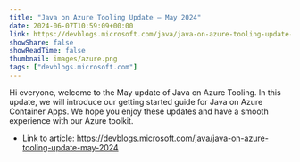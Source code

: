 ```yaml
---
title: "Java on Azure Tooling Update – May 2024"
date: 2024-06-07T10:59:09+00:00
link: https://devblogs.microsoft.com/java/java-on-azure-tooling-update-may-2024
showShare: false
showReadTime: false
thumbnail: images/azure.png
tags: ["devblogs.microsoft.com"]
---
```

Hi everyone, welcome to the May update of Java on Azure Tooling. In this update, we will introduce our getting started guide for Java on Azure Container Apps. We hope you enjoy these updates and have a smooth experience with our Azure toolkit.

- Link to article: https://devblogs.microsoft.com/java/java-on-azure-tooling-update-may-2024